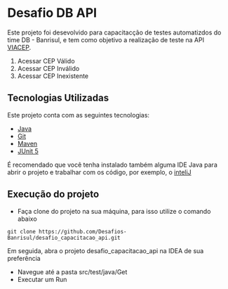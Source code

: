 # Desafio DB API
Este projeto foi desevolvido para capacitacção de testes automatizdos do time DB - Banrisul, e tem como objetivo a realização de teste na API [VIACEP](https://viacep.com.br).

1. Acessar CEP Válido
2. Acessar CEP Inválido
3. Acessar CEP Inexistente

## Tecnologias Utilizadas

Este projeto conta com as seguintes tecnologias:  

- [Java](https://www.java.com/pt-BR/)
- [Git](https://git-scm.com)
- [Maven](https://maven.apache.org/download.cgi)
- [JUnit 5](https://junit.org/junit5/)


É recomendado que você tenha instalado também alguma IDE Java para abrir o projeto e trabalhar com os código, por exemplo, o [inteliJ](https://www.jetbrains.com/pt-br/idea/)

## Execução do projeto

* Faça clone do projeto na sua máquina, para isso utilize o comando abaixo

```
git clone https://github.com/Desafios-Banrisul/desafio_capacitacao_api.git
```
Em seguida, abra o projeto desafio_capacitacao_api na IDEA de sua preferência
- Navegue até a pasta src/test/java/Get
- Executar um Run 


